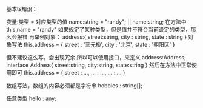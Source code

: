 
基本ts知识：

变量:类型 =  对应类型的值
name:string = "randy";  ||  name:string;              在方法中 this.name = "randy"
如果规定了某种类型，但是值并不符合当前设定的类型，那么会报错
再举例对象：
address:{
  street:string,
  city : string,
  state : string
}
对象写法
this.address = {
  street : '三元桥',
  city : '北京',
  state : '朝阳区'
}

但不建议这么写，会出现冗余
所以可以使用接口，来定义
address:Address;
interface Address{
   street:string,
   city:string,
   state:string
}
然后在方法中正常使用即可
this.address = {
  street : ...,
  ... : ...,
  ... : ...
}

数组写法，数组的内容必须都是字符串
hobbies : string[];

任意类型 
hello : any;
